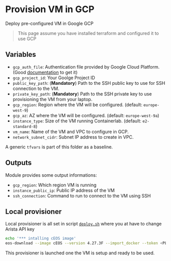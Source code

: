 # Provision VM in GCP

Deploy pre-configured VM in Google GCP

> This page assume you have installed terraform and configured it to use GCP

## Variables

- `gcp_auth_file`: Authentication file provided by Google Cloud Platform. (Good [documentation](https://linuxhint.com/terraform_google_cloud_platform/) to get it)
- `gcp_project_id`: Your Goolge Project ID
- `public_key_path`: (__Mandatory__) Path to the SSH public key to use for SSH connection to the VM.
- `private_key_path`: (__Mandatory__) Path to the SSH private key to use provisioning the VM from your laptop.
- `gcp_region`: Region where the VM will be configured. (default: `europe-west-9`)
- `gcp_az`: AZ where the VM will be configured. (default: `europe-west-9a`)
- `instance_type`: Size of the VM running Containerlab. (default: `e2-standard-8`)
- `vm_name`: Name of the VM and VPC to configure in GCP.
- `network_subnet_cidr`: Subnet IP address to create in VPC.

A generic `tfvars` is part of this folder as a baseline.

## Outputs

Module provides some output informations:

- `gcp_region`: Which region VM is running
- `instance_public_ip`: Public IP address of the VM
- `ssh_connection`: Command to run to connect to the VM using SSH

## Local provisioner

Local provisioner is all set in script [`deploy.sh`](../deploy.sh) where you at have to change Arista API key

```bash
echo '*** intalling cEOS image'
eos-download --image cEOS --version 4.27.3F --import_docker --token <PLEASE-CHANGE-ME-BEFORE-USING-IT>
```

This provisioner is launched one the VM is setup and ready to be used.
